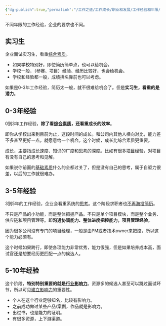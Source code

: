 ```yaml
---
{"dg-publish":true,"permalink":"/工作之道/工作成长/职业和发展/工作经验和年限/"}
---
```


不同年限的工作经验，企业的要求也不同。

## 实习生

企业面试实习生，看重[综合素质](综合素质.md)。

- 如果学校特别好，即使简历简单点，也可以给机会。
- 学校一般，（参赛、项目）经验、经历比较好，也会给机会。
- 学校和经验都一般，成绩排名靠前也可以考虑。

如果是0-3年工作经验，简历太一般，就不很难给机会了。但是**实习生，看重的是潜力**。

## 0-3年经验

0到3年工作经验，**除了看[综合素质](综合素质.md)，还看重成长的效率**。

即你从学校出来到目前为止，这段时间的成长。和公司内其他人横向对比，能力差不多甚至更好一点，就愿意给一个机会。这个时候，成长比综合素质更重要。

成长，主要指成长速度、知识的广度和[思考](积极思考.md)的深度。比如有很多[项目](相关案例.md)经验，对项目有没有自己的思考和见解。

如果说你前面的[基础素质](岗位匹配.md)什么的全都过关了，但是没有自己的思考，属于自驱力很差，以后的工作就很难办。

## 3-5年经验

3到5年的工作经验，企业会看重系统的[思考](积极思考.md)。这个阶段求职者也[不再海投简历](不再海投简历.md)。

不只是产品的小功能，而是整体把握产品。不只是单个项目模块，而是整个业务、供应链和项目管理等。即**沟通协调能力、整体进度把控能力，项目管理经验**。

因为很多公司没有专门的项目经理，一般是由PM或者技术owner来把控，所以这个能力必须有。

这个时候如果跨行，即使各项能力非常优秀，能力很强，但是如果培养成本高，面试官还是想要经历更匹配一点的候选人。

## 5-10年经验

这个阶段，**特别特别重要的就是[行业影响力](建立影响力.md)**。资源多的候选人甚至可以跳过面试环节，所以可见[建立影响力](建立影响力.md)的重要性。

- 个人在这个行业足够知名，比较有影响力。
- 之前成功做过某些产品/案例，作品就是影响力。
- 出过书，也是能力的证明。
- 有很多资源，上下游渠道。



